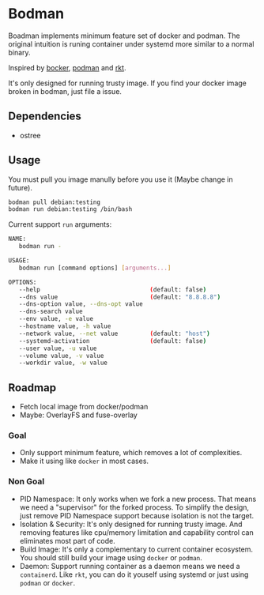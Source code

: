 # Bodman

Boadman implements minimum feature set of docker and podman. The original intuition is runing container under systemd more similar to a normal binary.

Inspired by [bocker](https://github.com/p8952/bocker/blob/master/bocker), [podman](https://podman.io) and [rkt](https://github.com/rkt/rkt).

It's only designed for running trusty image. If you find your docker image broken in bodman, just file a issue.

## Dependencies

- ostree

## Usage

You must pull you image manully before you use it (Maybe change in future).
```bash
bodman pull debian:testing
bodman run debian:testing /bin/bash
```

Current support `run` arguments:
```bash
NAME:
   bodman run -

USAGE:
   bodman run [command options] [arguments...]

OPTIONS:
   --help                               (default: false)
   --dns value                          (default: "8.8.8.8")
   --dns-option value, --dns-opt value
   --dns-search value
   --env value, -e value
   --hostname value, -h value
   --network value, --net value         (default: "host")
   --systemd-activation                 (default: false)
   --user value, -u value
   --volume value, -v value
   --workdir value, -w value
```

## Roadmap

- Fetch local image from docker/podman
- Maybe: OverlayFS and fuse-overlay

### Goal

- Only support minimum feature, which removes a lot of complexities.
- Make it using like `docker` in most cases.

### Non Goal
- PID Namespace: It only works when we fork a new process. That means we need a "supervisor" for the forked process. To simplify the design, just remove PID Namespace support because isolation is not the target.
- Isolation & Security: It's only designed for running trusty image. And removing features like cpu/memory limitation and capability control can eliminates most part of code.
- Build Image: It's only a complementary to current container ecosystem. You should still build your image using `docker` or `podman`.
- Daemon: Support running container as a daemon means we need a `containerd`. Like `rkt`, you can do it youself using systemd or just using `podman` or `docker`.